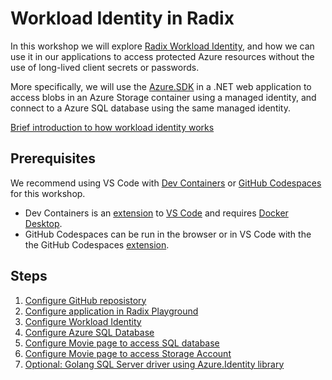 # Workload Identity in Radix

In this workshop we will explore [Radix Workload Identity](https://www.radix.equinor.com/guides/workload-identity/), and how we can use it in our applications to access protected Azure resources without the use of long-lived client secrets or passwords.

More specifically, we will use the [Azure.SDK](https://azure.microsoft.com/en-us/downloads/) in a .NET web application to access blobs in an Azure Storage container using a managed identity, and connect to a Azure SQL database using the same managed identity.

[Brief introduction to how workload identity works](docs/workloadidentity_howitworks.md)



## Prerequisites

We recommend using VS Code with [Dev Containers](https://code.visualstudio.com/docs/devcontainers/containers) or [GitHub Codespaces](https://docs.github.com/en/codespaces/overview) for this workshop.

- Dev Containers is an [extension](https://code.visualstudio.com/docs/devcontainers/containers) to [VS Code](https://code.visualstudio.com/docs/setup/setup-overview) and requires [Docker Desktop](https://www.docker.com/products/docker-desktop/).
- GitHub Codespaces can be run in the browser or in VS Code with the the GitHub Codespaces [extension](https://marketplace.visualstudio.com/items?itemName=GitHub.codespaces).


## Steps

1. [Configure GitHub reposistory](docs/create_repository.md)
1. [Configure application in Radix Playground](docs/configure_radix_application.md)
1. [Configure Workload Identity](docs/configure-workload-identity.md)
1. [Configure Azure SQL Database](docs/configure-azure-sql.md)
1. [Configure Movie page to access SQL database](docs/configure-page-sqlconnection.md)
1. [Configure Movie page to access Storage Account](docs/configure-page-storageaccount.md)
1. [Optional: Golang SQL Server driver using Azure.Identity library](docs/golang-sql-server-driver.md)


